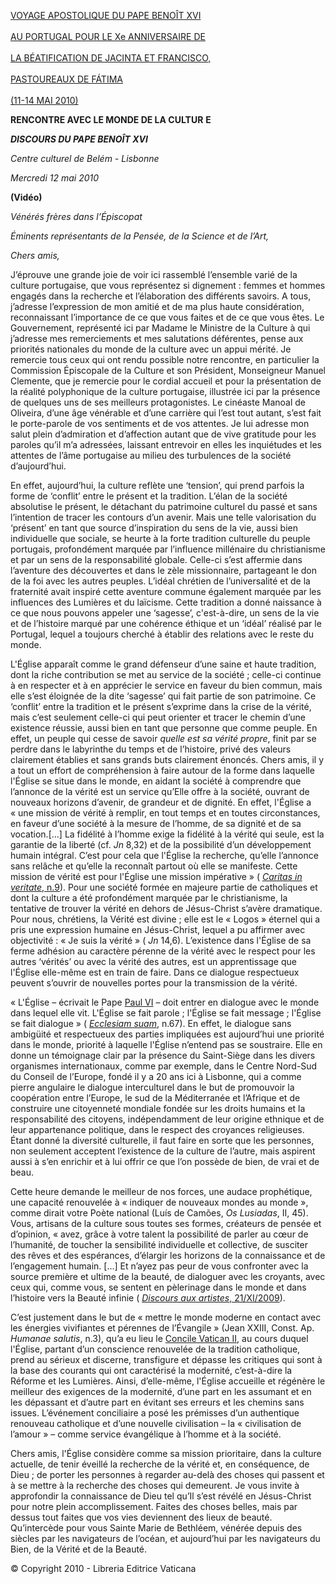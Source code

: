 [VOYAGE APOSTOLIQUE DU PAPE BENOÎT XVI \
\
AU PORTUGAL POUR LE Xe ANNIVERSAIRE DE \
\
LA BÉATIFICATION DE JACINTA ET FRANCISCO,\
\
PASTOUREAUX DE FÁTIMA\
\
(11-14 MAI 2010)](/content/benedict-xvi/fr/travels/2010/index_portogallo.html)

**RENCONTRE AVEC LE MONDE DE LA CULTUR** **E**

***DISCOURS DU PAPE BENOÎT XVI***

*Centre culturel de Belém - Lisbonne*

*Mercredi 12 mai 2010*

**(Vidéo)**

*Vénérés frères dans l’Épiscopat*

*Éminents représentants de la Pensée, de la Science et de l’Art,*

*Chers amis,*

J’éprouve une grande joie de voir ici rassemblé l’ensemble varié de la culture portugaise, que vous représentez si dignement : femmes et hommes engagés dans la recherche et l’élaboration des différents savoirs. A tous, j’adresse l’expression de mon amitié et de ma plus haute considération, reconnaissant l’importance de ce que vous faites et de ce que vous êtes. Le Gouvernement, représenté ici par Madame le Ministre de la Culture à qui j’adresse mes remerciements et mes salutations déférentes, pense aux priorités nationales du monde de la culture avec un appui mérité. Je remercie tous ceux qui ont rendu possible notre rencontre, en particulier la Commission Épiscopale de la Culture et son Président, Monseigneur Manuel Clemente, que je remercie pour le cordial accueil et pour la présentation de la réalité polyphonique de la culture portugaise, illustrée ici par la présence de quelques uns de ses meilleurs protagonistes. Le cinéaste Manoal de Oliveira, d’une âge vénérable et d’une carrière qui l’est tout autant, s’est fait le porte-parole de vos sentiments et de vos attentes. Je lui adresse mon salut plein d’admiration et d’affection autant que de vive gratitude pour les paroles qu’il m’a adressées, laissant entrevoir en elles les inquiétudes et les attentes de l’âme portugaise au milieu des turbulences de la société d’aujourd’hui.

En effet, aujourd’hui, la culture reflète une ‘tension’, qui prend parfois la forme de ‘conflit’ entre le présent et la tradition. L’élan de la société absolutise le présent, le détachant du patrimoine culturel du passé et sans l’intention de tracer les contours d’un avenir. Mais une telle valorisation du ‘présent’ en tant que source d’inspiration du sens de la vie, aussi bien individuelle que sociale, se heurte à la forte tradition culturelle du peuple portugais, profondément marquée par l’influence millénaire du christianisme et par un sens de la responsabilité globale. Celle-ci s’est affermie dans l’aventure des découvertes et dans le zèle missionnaire, partageant le don de la foi avec les autres peuples. L’idéal chrétien de l’universalité et de la fraternité avait inspiré cette aventure commune également marquée par les influences des Lumières et du laïcisme. Cette tradition a donné naissance à ce que nous pouvons appeler une ‘sagesse’, c'est-à-dire, un sens de la vie et de l’histoire marqué par une cohérence éthique et un ‘idéal’ réalisé par le Portugal, lequel a toujours cherché à établir des relations avec le reste du monde.

L'Église apparaît comme le grand défenseur d’une saine et haute tradition, dont la riche contribution se met au service de la société ; celle-ci continue à en respecter et à en apprécier le service en faveur du bien commun, mais elle s’est éloignée de la dite ‘sagesse’ qui fait partie de son patrimoine. Ce ‘conflit’ entre la tradition et le présent s’exprime dans la crise de la vérité, mais c’est seulement celle-ci qui peut orienter et tracer le chemin d’une existence réussie, aussi bien en tant que personne que comme peuple. En effet, un peuple qui cesse de savoir *quelle est sa vérité propre*, finit par se perdre dans le labyrinthe du temps et de l’histoire, privé des valeurs clairement établies et sans grands buts clairement énoncés. Chers amis, il y a tout un effort de compréhension à faire autour de la forme dans laquelle l'Église se situe dans le monde, en aidant la société à comprendre que l’annonce de la vérité est un service qu’Elle offre à la société, ouvrant de nouveaux horizons d’avenir, de grandeur et de dignité. En effet, l'Église a « une mission de vérité à remplir, en tout temps et en toutes circonstances, en faveur d’une société à la mesure de l’homme, de sa dignité et de sa vocation.[…] La fidélité à l’homme exige la fidélité à la vérité qui seule, est la garantie de la liberté (cf. *Jn* 8,32) et de la possibilité d’un développement humain intégral. C’est pour cela que l'Église la recherche, qu’elle l’annonce sans relâche et qu’elle la reconnaît partout où elle se manifeste. Cette mission de vérité est pour l'Église une mission impérative » ( [*Caritas in veritate*, n.9](/content/benedict-xvi/fr/encyclicals/documents/hf_ben-xvi_enc_20090629_caritas-in-veritate.html#9.)). Pour une société formée en majeure partie de catholiques et dont la culture a été profondément marquée par le christianisme, la tentative de trouver la vérité en dehors de Jésus-Christ s’avère dramatique. Pour nous, chrétiens, la Vérité est divine ; elle est le « Logos » éternel qui a pris une expression humaine en Jésus-Christ, lequel a pu affirmer avec objectivité : « Je suis la vérité » ( *Jn* 14,6). L’existence dans l'Église de sa ferme adhésion au caractère pérenne de la vérité avec le respect pour les autres ‘vérités’ ou avec la vérité des autres, est un apprentissage que l'Église elle-même est en train de faire. Dans ce dialogue respectueux peuvent s’ouvrir de nouvelles portes pour la transmission de la vérité.

« L'Église – écrivait le Pape [Paul VI](/content/paul-vi/fr.html) – doit entrer en dialogue avec le monde dans lequel elle vit. L'Église se fait parole ; l'Église se fait message ; l'Église se fait dialogue » ( *[Ecclesiam suam](/content/paul-vi/fr/encyclicals/documents/hf_p-vi_enc_06081964_ecclesiam.html)*, n.67). En effet, le dialogue sans ambigüité et respectueux des parties impliquées est aujourd’hui une priorité dans le monde, priorité à laquelle l'Église n’entend pas se soustraire. Elle en donne un témoignage clair par la présence du Saint-Siège dans les divers organismes internationaux, comme par exemple, dans le Centre Nord-Sud du Conseil de l’Europe, fondé il y a 20 ans ici à Lisbonne, qui a comme pierre angulaire le dialogue interculturel dans le but de promouvoir la coopération entre l’Europe, le sud de la Méditerranée et l’Afrique et de construire une citoyenneté mondiale fondée sur les droits humains et la responsabilité des citoyens, indépendamment de leur origine ethnique et de leur appartenance politique, dans le respect des croyances religieuses. Étant donné la diversité culturelle, il faut faire en sorte que les personnes, non seulement acceptent l’existence de la culture de l’autre, mais aspirent aussi à s’en enrichir et à lui offrir ce que l’on possède de bien, de vrai et de beau.

Cette heure demande le meilleur de nos forces, une audace prophétique, une capacité renouvelée à « indiquer de nouveaux mondes au monde », comme dirait votre Poète national (Luís de Camões, *Os Lusiadas*, II, 45). Vous, artisans de la culture sous toutes ses formes, créateurs de pensée et d’opinion, « avez, grâce à votre talent la possibilité de parler au cœur de l’humanité, de toucher la sensibilité individuelle et collective, de susciter des rêves et des espérances, d’élargir les horizons de la connaissance et de l’engagement humain. […] Et n’ayez pas peur de vous confronter avec la source première et ultime de la beauté, de dialoguer avec les croyants, avec ceux qui, comme vous, se sentent en pèlerinage dans le monde et dans l’histoire vers la Beauté infinie ( [*Discours aux artistes*, 21/XI/2009](/content/benedict-xvi/fr/speeches/2009/november/documents/hf_ben-xvi_spe_20091121_artisti.html)).

C’est justement dans le but de « mettre le monde moderne en contact avec les énergies vivifiantes et pérennes de l’Évangile » (Jean XXIII, Const. Ap. *Humanae salutis*, n.3), qu’a eu lieu le [Concile Vatican II](http://www.vatican.va/archive/hist_councils/ii_vatican_council/index_fr.htm), au cours duquel l'Église, partant d’un conscience renouvelée de la tradition catholique, prend au sérieux et discerne, transfigure et dépasse les critiques qui sont à la base des courants qui ont caractérisé la modernité, c’est-à-dire la Réforme et les Lumières. Ainsi, d’elle-même, l'Église accueille et régénère le meilleur des exigences de la modernité, d’une part en les assumant et en les dépassant et d’autre part en évitant ses erreurs et les chemins sans issues. L’événement conciliaire a posé les prémisses d’un authentique renouveau catholique et d’une nouvelle civilisation – la « civilisation de l’amour » – comme service évangélique à l’homme et à la société.

Chers amis, l'Église considère comme sa mission prioritaire, dans la culture actuelle, de tenir éveillé la recherche de la vérité et, en conséquence, de Dieu ; de porter les personnes à regarder au-delà des choses qui passent et à se mettre à la recherche des choses qui demeurent. Je vous invite à approfondir la connaissance de Dieu tel qu’Il s’est révélé en Jésus-Christ pour notre plein accomplissement. Faites des choses belles, mais par dessus tout faites que vos vies deviennent des lieux de beauté. Qu’intercède pour vous Sainte Marie de Bethléem, vénérée depuis des siècles par les navigateurs de l’océan, et aujourd’hui par les navigateurs du Bien, de la Vérité et de la Beauté.

© Copyright 2010 - Libreria Editrice Vaticana